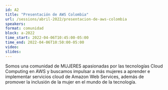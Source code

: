 ```yaml
---
id: A2
title: "Presentación de AWS Colombia"
url: /sessions/abril-2022/presentacion-de-aws-colombia
speakers:
format: comunidad
block: a-2022
time_start: 2022-04-06T10:45:00-05:00
time_end: 2022-04-06T10:50:00-05:00
video:
slides:
---
```


Somos una comunidad de MUJERES apasionadas por las tecnologías Cloud Computing en AWS y buscamos impulsar a más mujeres a aprender e implementar servicios cloud de Amazon Web Services, además de promover la inclusión de la mujer en el mundo de la tecnología.